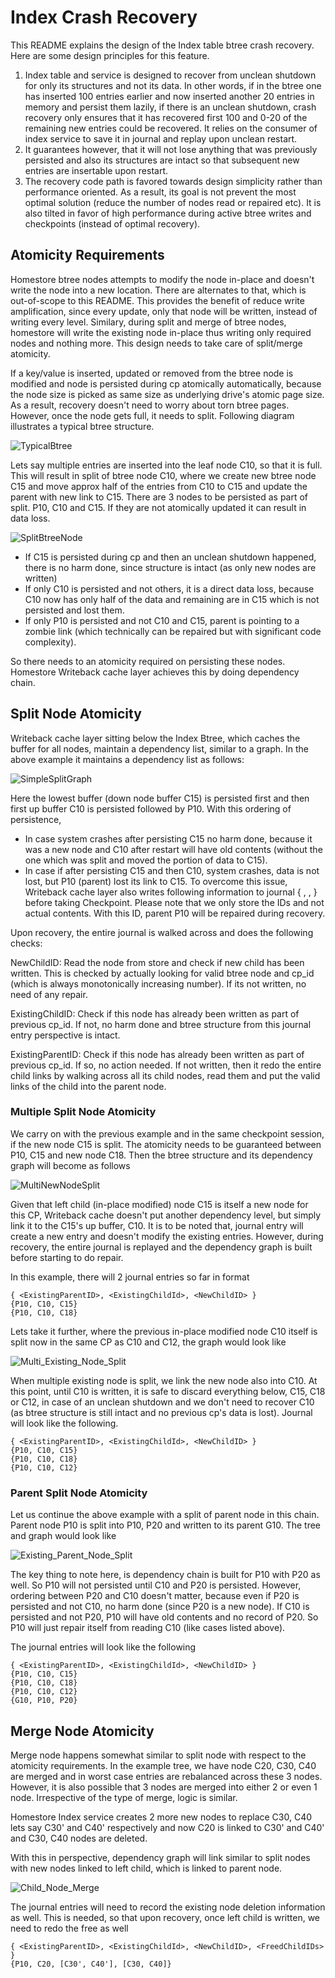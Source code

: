 # Index Crash Recovery

This README explains the design of the Index table btree crash recovery. Here are some design principles for this feature.

1. Index table and service is designed to recover from unclean shutdown for only its structures and not its data. In other words, if in the btree one has inserted 100 entries earlier and now inserted another 20 entries in memory and persist them lazily, if there is an unclean shutdown, crash recovery only ensures that it has recovered first 100 and 0-20 of the remaining new entries could be recovered. It relies on the consumer of index service to save it in journal and replay upon unclean restart.
2. It guarantees however, that it will not lose anything that was previously persisted and also its structures are intact so that subsequent new entries are insertable upon restart. 
3. The recovery code path is favored towards design simplicity rather than performance oriented. As a result, its goal is not prevent the most optimal solution (reduce the number of nodes read or repaired etc). It is also tilted in favor of high performance during active btree writes and checkpoints (instead of optimal recovery).

## Atomicity Requirements
Homestore btree nodes attempts to modify the node in-place and doesn't write the node into a new location. There are alternates to that, which is out-of-scope to this README. This provides the benefit of reduce write amplification, since every update, only that node will be written, instead of writing every level. Similary, during split and merge of btree nodes, homestore will write the existing node in-place thus writing only required nodes and nothing more. This design needs to take care of split/merge atomicity. 

If a key/value is inserted, updated or removed from the btree node is modified and node is persisted during cp atomically automatically, because the node size is picked as same size as underlying drive's atomic page size. As a result, recovery doesn't need to worry about torn btree pages. However, once the node gets full, it needs to split. Following diagram illustrates a typical btree structure.

![TypicalBtree](../../../docs/imgs/Typical_Btree.png)

Lets say multiple entries are inserted into the leaf node C10, so that it is full. This will result in split of btree node C10, where we create new btree node C15 and move approx half of the entries from C10 to C15 and update the parent with new link to C15. There are 3 nodes to be persisted as part of split. P10, C10 and C15. If they are not atomically updated it can result in data loss. 

![SplitBtreeNode](../../../docs/imgs/Btree_Node_Split.png)

* If C15 is persisted during cp and then an unclean shutdown happened, there is no harm done, since structure is intact (as only new nodes are written)
* If only C10 is persisted and not others, it is a direct data loss, because C10 now has only half of the data and remaining are in C15 which is not persisted and lost them.
* If only P10 is persisted and not C10 and C15, parent is pointing to a zombie link (which technically can be repaired but with significant code complexity).

So there needs to an atomicity required on persisting these nodes. Homestore Writeback cache layer achieves this by doing dependency chain.

## Split Node Atomicity
Writeback cache layer sitting below the Index Btree, which caches the buffer for all nodes, maintain a dependency list, similar to a graph. In the above example it maintains a dependency list as follows:

![SimpleSplitGraph](../../../docs/imgs/Simple_Split_Graph.png)

Here the lowest buffer (down node buffer C15) is persisted first and then first up buffer C10 is persisted followed by P10. With this ordering of persistence, 

* In case system crashes after persisting C15 no harm done, because it was a new node and C10 after restart will have old contents (without the one which was split and moved the portion of data to C15). 
* In case if after persisting C15 and then C10, system crashes, data is not lost, but P10 (parent) lost its link to C15. To overcome this issue, Writeback cache layer also writes following information to journal { <ExistingParentID>, <ExistingChildId>, <NewChildID> } before taking Checkpoint. Please note that we only store the IDs and not actual contents. With this ID, parent P10 will be repaired during recovery.

Upon recovery, the entire journal is walked across and does the following checks:

NewChildID: Read the node from store and check if new child has been written. This is checked by actually looking for valid btree node and cp_id (which is always monotonically increasing number). If its not written, no need of any repair.

ExistingChildID: Check if this node has already been written as part of previous cp_id. If not, no harm done and btree structure from this journal entry perspective is intact.

ExistingParentID: Check if this node has already been written as part of previous cp_id. If so, no action needed. If not written, then it redo the entire child links by walking across all its child nodes, read them and put the valid links of the child into the parent node.

### Multiple Split Node Atomicity

We carry on with the previous example and in the same checkpoint session, if the new node C15 is split. The atomicity needs to be guaranteed between P10, C15 and new node C18. Then the btree structure and its dependency graph will become as follows

![MultiNewNodeSplit](../../../docs/imgs/Multi_New_Node_Split_1.png)

Given that left child (in-place modified) node C15 is itself a new node for this CP, Writeback cache doesn't put another dependency level, but simply link it to the C15's up buffer, C10. It is to be noted that, journal entry will create a new entry and doesn't modify the existing entries. However, during recovery, the entire journal is replayed and the dependency graph is built before starting to do repair. 

In this example, there will 2 journal entries so far in format
```
{ <ExistingParentID>, <ExistingChildId>, <NewChildID> } 
{P10, C10, C15}
{P10, C10, C18}
```

Lets take it further, where the previous in-place modified node C10 itself is split now in the same CP as C10 and C12, the graph would look like

![Multi_Existing_Node_Split](../../../docs/imgs/Multi_Existing_Node_Split_2.png)

When multiple existing node is split, we link the new node also into C10. At this point, until C10 is written, it is safe to discard everything below, C15, C18 or C12, in case of an unclean shutdown and we don't need to recover C10 (as btree structure is still intact and no previous cp's data is lost). Journal will look like the following.
```
{ <ExistingParentID>, <ExistingChildId>, <NewChildID> } 
{P10, C10, C15}
{P10, C10, C18}
{P10, C10, C12}
```

### Parent Split Node Atomicity

Let us continue the above example with a split of parent node in this chain. Parent node P10 is split into P10, P20 and written to its parent G10. The tree and graph would look like

![Existing_Parent_Node_Split](../../../docs/imgs/Existing_Parent_Node_Split_3.png)

The key thing to note here, is dependency chain is built for P10 with P20 as well. So P10 will not persisted until C10 and P20 is persisted. However, ordering between P20 and C10 doesn't matter, because even if P20 is persisted and not C10, no harm done (since P20 is a new node). If C10 is persisted and not P20, P10 will have old contents and no record of P20. So P10 will just repair itself from reading C10 (like cases listed above).

The journal entries will look like the following
```
{ <ExistingParentID>, <ExistingChildId>, <NewChildID> } 
{P10, C10, C15}
{P10, C10, C18}
{P10, C10, C12}
{G10, P10, P20}
```

## Merge Node Atomicity

Merge node happens somewhat similar to split node with respect to the atomicity requirements. In the example tree, we have node C20, C30, C40 are merged and in worst case entries are rebalanced across these 3 nodes. However, it is also possible that 3 nodes are merged into either 2 or even 1 node. Irrespective of the type of merge, logic is similar.

Homestore Index service creates 2 more new nodes to replace C30, C40 lets say C30' and C40' respectively and now C20 is linked to C30' and C40' and C30, C40 nodes are deleted.

With this in perspective, dependency graph will link similar to split nodes with new nodes linked to left child, which is linked to parent node.

![Child_Node_Merge](../../../docs/imgs/Child_Node_Merge_1.png)

The journal entries will need to record the existing node deletion information as well. This is needed, so that upon recovery, once left child is written, we need to redo the free as well

```
{ <ExistingParentID>, <ExistingChildId>, <NewChildID>, <FreedChildIDs> } 
{P10, C20, [C30', C40'], [C30, C40]}
```